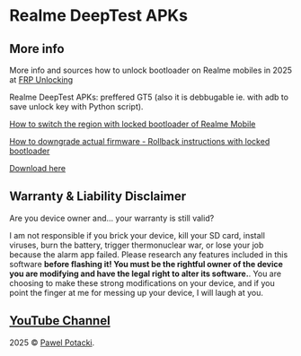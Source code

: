 # Realme DeepTest APKs

## More info

More info and sources how to unlock bootloader on Realme mobiles in 2025 at [FRP Unlocking](https://frpunlocking.com)

Realme DeepTest APKs: preffered GT5 (also it is debbugable ie. with adb to save unlock key with Python script).

[How to switch the region with locked bootloader of Realme Mobile](https://frpunlocking.com/change-the-region-of-a-realme-device-with-locked-bootloader/)

[How to downgrade actual firmware - Rollback instructions with locked bootloader](https://frpunlocking.com/rollback-realme-phone-via-rollback-package/)

[Download here](https://github.com/frpunlocking-com/DeepTest-APKs/releases/tag/1.1.0)

## Warranty & Liability Disclaimer

Are you device owner and... your warranty is still valid?

I am not responsible if you brick your device, kill your SD card, install viruses, burn the battery, trigger thermonuclear war, or lose your job because the alarm app failed. Please research any features included in this software **before flashing it! You must be the rightful owner of the device you are modifying and have the legal right to alter its software.**. You are choosing to make these strong modifications on your device, and if you point the finger at me for messing up your device, I will laugh at you.

## [YouTube Channel](https://www.youtube.com/@FRPUnlocking_com)

2025 © [Pawel Potacki](https://potacki.com).
